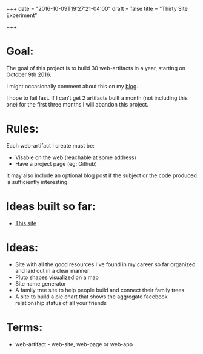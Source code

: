 +++
date = "2016-10-09T19:27:21-04:00"
draft = false
title = "Thirty Site Experiment"

+++

# Goal:

The goal of this project is to build 30 web-artifacts in a year, starting on October 9th 2016.

I might occasionally comment about this on my [blog](http://mcmonkeyman.github.io/).

I hope to fail fast. If I can’t get 2 artifacts built a month (not including this one) for the first three months I will abandon this project.

# Rules:
Each web-artifact I create must be:

- Visable on the web (reachable at some address)
- Have a project page (eg: Github)

It may also  include an optional blog post if the subject or the code produced is sufficiently interesting.

# Ideas built so far:

- [This site](https://mcmonkeyman1.gitlab.io/thirty-site-experiment/)

# Ideas:
- Site with all the good resources I've found in my career so far organized and laid out in a clear manner
- Pluto shapes visualized on a map
- Site name generator
- A family tree site to help people build and connect their family trees.
- A site to build a pie chart that shows the aggregate facebook relationship status of all your friends

# Terms:
-   web-artifact - web-site, web-page or web-app
